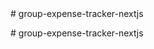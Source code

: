 <!--  user authentication with supabase -->
<!-- offical  article of  supabase for next js app router-->
<!-- link :https://supabase.com/docs/guides/auth/auth-helpers/nextjs -->

<!-- following instructions for authentuication with supabase -->

<!-- to create database  i am going used ORM prisma for postgresl database -->#   g r o u p - e x p e n s e - t r a c k e r - n e x t j s  
 #   g r o u p - e x p e n s e - t r a c k e r - n e x t j s  
 